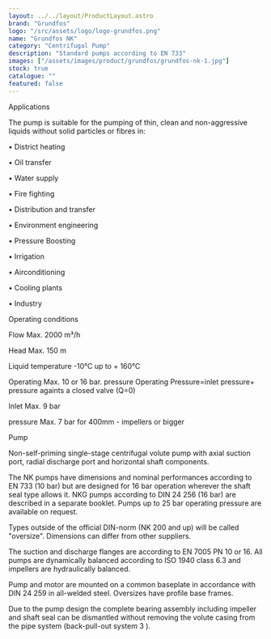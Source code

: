 ```yaml
---
layout: ../../layout/ProductLayout.astro
brand: "Grundfos"
logo: "/src/assets/logo/logo-grundfos.png"
name: "Grundfos NK"
category: "Centrifugal Pump"
description: "Standard pumps according to EN 733"
images: ["/assets/images/product/grundfos/grundfos-nk-1.jpg"]
stock: true
catalogue: ""
featured: false
---
```


Applications

The pump is suitable for the pumping of thin, clean and non-aggressive liquids without solid particles or fibres in:

• District heating

• Oil transfer

• Water supply

• Fire fighting

• Distribution and transfer

• Environment engineering

• Pressure Boosting

• Irrigation

• Airconditioning

• Cooling plants

• Industry

Operating conditions

Flow Max. 2000 m³/h

Head Max. 150 m

Liquid temperature -10°C up to + 160°C

Operating Max. 10 or 16 bar. pressure Operating Pressure=inlet pressure+ pressure againts a closed valve (Q=0)

Inlet Max. 9 bar

pressure Max. 7 bar for 400mm - impellers or bigger

Pump

Non-self-priming single-stage centrifugal volute pump with axial suction port, radial discharge port and horizontal shaft components.

The NK pumps have dimensions and nominal performances according to EN 733 (10 bar) but are designed for 16 bar operation wherever the shaft seal type allows it. NKG pumps according to DIN 24 256 (16 bar) are described in a separate booklet. Pumps up to 25 bar operating pressure are available on request.

Types outside of the official DIN-norm (NK 200 and up) will be called "oversize". Dimensions can differ from other suppliers.

The suction and discharge flanges are according to EN 7005 PN 10 or 16. All pumps are dynamically balanced according to ISO 1940 class 6.3 and impellers are hydraulically balanced.

Pump and motor are mounted on a common baseplate in accordance with DIN 24 259 in all-welded steel. Oversizes have profile base frames.

Due to the pump design the complete bearing assembly including impeller and shaft seal can be dismantled without removing the volute casing from the pipe system (back-pull-out system 3 ).
